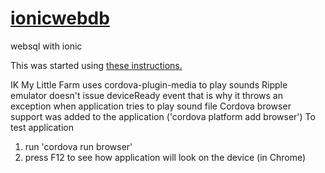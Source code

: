 # <a href="https://github.com/rhildred/ionicwebdb" target="_blank">ionicwebdb</a>
websql with ionic

This was started using <a href="https://ionicframework.com/docs/v1/getting-started/" target="_blank">these instructions.</a>

IK My Little Farm uses cordova-plugin-media to play sounds
Ripple emulator doesn't issue deviceReady event that is why it throws an exception when application tries to play sound file
Cordova browser support was added to the application ('cordova platform add browser')
To test application 
1. run 'cordova run browser'
2. press F12 to see how application will look on the device (in Chrome)
